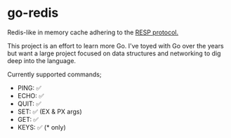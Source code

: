 # go-redis

Redis-like in memory cache adhering to the [RESP protocol.](https://redis.io/topics/protocol)

This project is an effort to learn more Go. I've toyed with Go over the years but want a large project focused on data structures and networking to dig deep into the language.

Currently supported commands;

 - PING: ✅
 - ECHO: ✅
 - QUIT: ✅
 - SET: ✅ (EX & PX args)
 - GET: ✅ 
 - KEYS: ✅ (* only)
